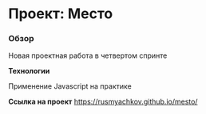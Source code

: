 # Проект: Место

### Обзор

Новая проектная работа в четвертом спринте

**Технологии**

Применение Javascript на практике

**Ссылка на проект**
https://rusmyachkov.github.io/mesto/

